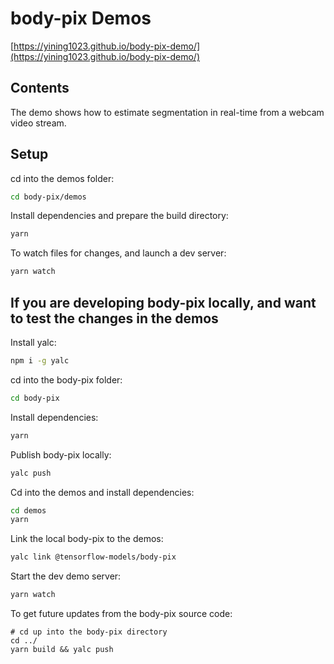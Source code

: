 # body-pix Demos

[https://yining1023.github.io/body-pix-demo/](https://yining1023.github.io/body-pix-demo/)

## Contents

The demo shows how to estimate segmentation in real-time from a webcam video stream.

## Setup

cd into the demos folder:

```sh
cd body-pix/demos
```

Install dependencies and prepare the build directory:

```sh
yarn
```

To watch files for changes, and launch a dev server:

```sh
yarn watch
```

## If you are developing body-pix locally, and want to test the changes in the demos

Install yalc:
```sh
npm i -g yalc
```

cd into the body-pix folder:
```sh
cd body-pix
```

Install dependencies:
```sh
yarn
```

Publish body-pix locally:
```sh
yalc push
```

Cd into the demos and install dependencies:

```sh
cd demos
yarn
```

Link the local body-pix to the demos:
```sh
yalc link @tensorflow-models/body-pix
```

Start the dev demo server:
```sh
yarn watch
```

To get future updates from the body-pix source code:
```
# cd up into the body-pix directory
cd ../
yarn build && yalc push
```
